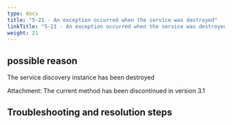 ```yaml
---
type: docs
title: "5-21 - An exception occurred when the service was destroyed"
linkTitle: "5-21 - An exception occurred when the service was destroyed"
weight: 21
---
```



## possible reason

The service discovery instance has been destroyed

Attachment: The current method has been discontinued in version 3.1

## Troubleshooting and resolution steps


<p style="margin-top: 3rem;"> </p>